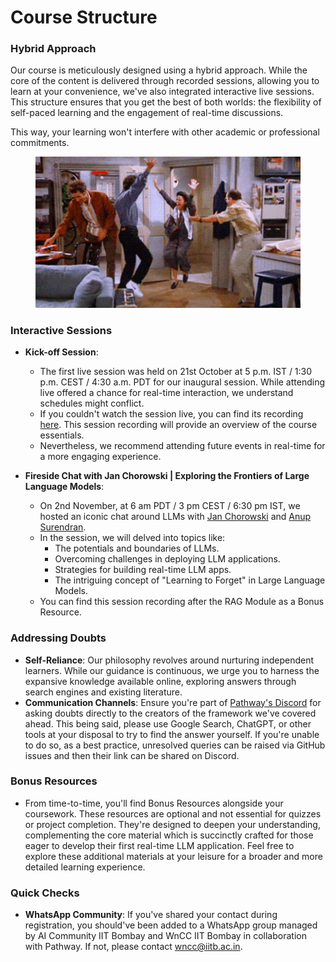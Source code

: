 # Course Structure

### Hybrid Approach

Our course is meticulously designed using a hybrid approach. While the core of the content is delivered through recorded sessions, allowing you to learn at your convenience, we've also integrated interactive live sessions. This structure ensures that you get the best of both worlds: the flexibility of self-paced learning and the engagement of real-time discussions.&#x20;

This way, your learning won't interfere with other academic or professional commitments.

<figure><img src="../.gitbook/assets/happy-dance-seinfeld-friends-7b1taoq2en5qy1tz (1).gif" alt=""><figcaption></figcaption></figure>

### Interactive Sessions

*   **Kick-off Session**:&#x20;

    * The first live session was held on 21st October at 5 p.m. IST / 1:30 p.m. CEST / 4:30 a.m. PDT for our inaugural session. While attending live offered a chance for real-time interaction, we understand schedules might conflict.&#x20;
    * If you couldn't watch the session live, you can find its recording [here](https://youtu.be/AjmeopQuuGI). This session recording will provide an overview of the course essentials.
    * Nevertheless, we recommend attending future events in real-time for a more engaging experience.&#x20;


* **Fireside Chat with Jan Chorowski | Exploring the Frontiers of Large Language Models**:&#x20;
  * On 2nd November, at 6 am PDT / 3 pm CEST / 6:30 pm IST, we hosted an iconic chat around LLMs with [Jan Chorowski](https://scholar.google.com/citations?user=Yc94070AAAAJ\&hl=en) and [Anup Surendran](https://www.linkedin.com/in/anupsurendran/).&#x20;
  * In the session, we will delved into topics like:
    * The potentials and boundaries of LLMs.
    * Overcoming challenges in deploying LLM applications.
    * Strategies for building real-time LLM apps.
    * The intriguing concept of "Learning to Forget" in Large Language Models.
  * You can find this session recording after the RAG Module as a Bonus Resource.

### Addressing Doubts

* **Self-Reliance**: Our philosophy revolves around nurturing independent learners. While our guidance is continuous, we urge you to harness the expansive knowledge available online, exploring answers through search engines and existing literature.
* **Communication Channels**: Ensure you're part of [Pathway's Discord](https://discord.gg/AyEbJbSZ) for asking doubts directly to the creators of the framework we've covered ahead. This being said, please use Google Search, ChatGPT, or other tools at your disposal to try to find the answer yourself. If you're unable to do so, as a best practice, unresolved queries can be raised via GitHub issues and then their link can be shared on Discord.&#x20;

### Bonus Resources

* From time-to-time, you'll find Bonus Resources alongside your coursework. These resources are optional and not essential for quizzes or project completion. They're designed to deepen your understanding, complementing the core material which is succinctly crafted for those eager to develop their first real-time LLM application. Feel free to explore these additional materials at your leisure for a broader and more detailed learning experience.

### Quick Checks

* **WhatsApp Community**: If you've shared your contact during registration, you should've been added to a WhatsApp group managed by AI Community IIT Bombay and WnCC IIT Bombay in collaboration with Pathway. If not, please contact [wncc@iitb.ac.in](mailto:wncc@iitb.ac.in).

